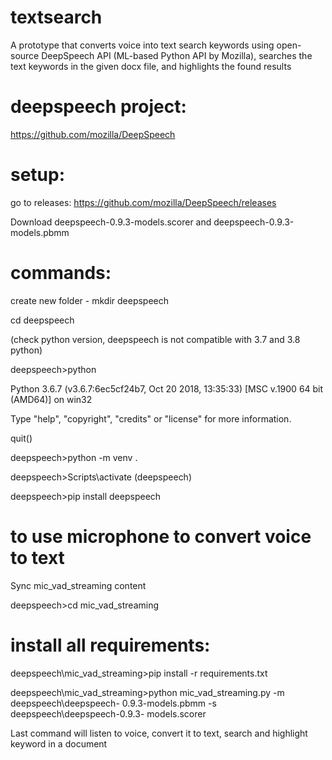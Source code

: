 # textsearch
A prototype that converts voice into text search keywords using open-source DeepSpeech API (ML-based Python API by Mozilla), searches the text keywords in the given docx file, and highlights the found results


# deepspeech project:
https://github.com/mozilla/DeepSpeech

# setup:

go to releases: https://github.com/mozilla/DeepSpeech/releases

Download deepspeech-0.9.3-models.scorer and deepspeech-0.9.3-models.pbmm

# commands:
create new folder - mkdir deepspeech

cd deepspeech

(check python version, deepspeech is not compatible with 3.7 and 3.8 python)

deepspeech>python

Python 3.6.7 (v3.6.7:6ec5cf24b7, Oct 20 2018, 13:35:33) [MSC v.1900 64 bit 
(AMD64)] on win32

Type "help", "copyright", "credits" or "license" for more information.

quit()

deepspeech>python -m venv .

deepspeech>Scripts\activate (deepspeech) 

deepspeech>pip install deepspeech

# to use microphone to convert voice to text

Sync mic_vad_streaming content

deepspeech>cd mic_vad_streaming

# install all requirements:

deepspeech\mic_vad_streaming>pip install -r requirements.txt

deepspeech\mic_vad_streaming>python mic_vad_streaming.py -m deepspeech\deepspeech-
0.9.3-models.pbmm -s deepspeech\deepspeech-0.9.3-
models.scorer

Last command will listen to voice, convert it to text, search and highlight keyword in a document
